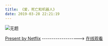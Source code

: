 ```yaml
---
title: 《爱，死亡和机器人》
date: 2019-03-28 22:21:19
---
```

![无题](https://blog-staryu-cn.oss-cn-shanghai.aliyuncs.com/201X/picture-201X-blog/tmp001.webp)
<!-- truncate -->
[Present by Netflix](https://mp.weixin.qq.com/s?__biz=MzU2NTM1ODA0Nw==&mid=2247487255&idx=1&sn=c70f3293941bb749908c22b66c06d523&chksm=fcbdb3a7cbca3ab15fed53b6020fa332a4e16f9eac36d14cd28753f3a4f6fba7d7d4a812a1e5&mpshare=1&scene=24&srcid=&key=360535ed29ca580b54dc2ccc2a808dae603257f8f747ad8175124be766f8821ed0260a36fff7c913c2dd0022341cda4717a64fa74bd69e9992873a5001471d73f0335b6506bc5e59deadb3a1eeedd366&ascene=14&uin=MTQxNTIwNTM4Mw%3D%3D&devicetype=Windows+10&version=62060739&lang=zh_CN&pass_ticket=zeOMFSX2pw2wabK%2F4Gk20KjRi%2FZTuZ4wfZ0VuxAXcZ6zKbNpG7pCjcAbqRmSaZPX)                                     -------------------> [在线观看](https://www.novipnoad.com/anime/113711.html)
